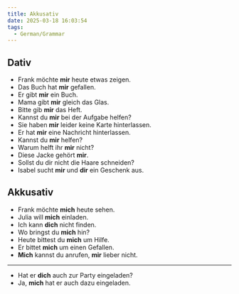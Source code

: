 ```yaml
---
title: Akkusativ
date: 2025-03-18 16:03:54
tags:
  - German/Grammar
---
```


## Dativ

- Frank möchte **mir** heute etwas zeigen.
- Das Buch hat **mir** gefallen.
- Er gibt **mir** ein Buch.
- Mama gibt **mir** gleich das Glas.
- Bitte gib **mir** das Heft.
- Kannst du **mir** bei der Aufgabe helfen?
- Sie haben **mir** leider keine Karte hinterlassen.
- Er hat **mir** eine Nachricht hinterlassen.
- Kannst du **mir** helfen?
- Warum helft ihr **mir** nicht?
- Diese Jacke gehört **mir**.
- Sollst du dir nicht die Haare schneiden?
- Isabel sucht **mir** und **dir** ein Geschenk aus.

## Akkusativ

- Frank möchte **mich** heute sehen.
- Julia will **mich** einladen.
- Ich kann **dich** nicht finden.
- Wo bringst du **mich** hin?
- Heute bittest du **mich** um Hilfe.
- Er bittet **mich** um einen Gefallen.
- **Mich** kannst du anrufen, **mir** lieber nicht.
---
- Hat er **dich** auch zur Party eingeladen?
- Ja, **mich** hat er auch dazu eingeladen.
